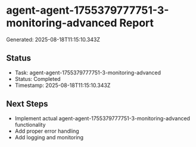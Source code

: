# agent-agent-1755379777751-3-monitoring-advanced Report

Generated: 2025-08-18T11:15:10.343Z

## Status
- Task: agent-agent-1755379777751-3-monitoring-advanced
- Status: Completed
- Timestamp: 2025-08-18T11:15:10.343Z

## Next Steps
- Implement actual agent-agent-1755379777751-3-monitoring-advanced functionality
- Add proper error handling
- Add logging and monitoring
